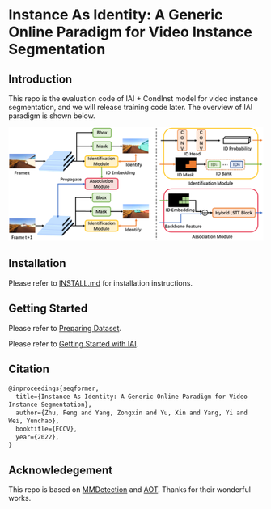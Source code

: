 # Instance As Identity: A Generic Online Paradigm for Video Instance Segmentation

## Introduction

This repo is the evaluation code of IAI + CondInst model for video instance segmentation, and we will release training code later. The overview of IAI paradigm is shown below. 

<img src='doc/IAI_framework.png'>

## Installation

Please refer to [INSTALL.md](./INSTALL.md) for installation instructions.

## Getting Started

Please refer to [Preparing Dataset](./DATASET.md).

Please refer to [Getting Started with IAI](./START.md).

## Citation

```
@inproceedings{seqformer,
  title={Instance As Identity: A Generic Online Paradigm for Video Instance Segmentation},
  author={Zhu, Feng and Yang, Zongxin and Yu, Xin and Yang, Yi and Wei, Yunchao},
  booktitle={ECCV},
  year={2022},
}
```

## Acknowledegement

This repo is based on [MMDetection](https://github.com/open-mmlab/mmdetection) and [AOT](https://github.com/yoxu515/aot-benchmark). Thanks for their wonderful works.


